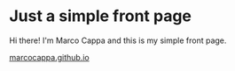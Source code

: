 # Just a simple front page 

Hi there! I'm Marco Cappa and this is my simple front page.

[marcocappa.github.io](https://marcocappa.github.io/)
